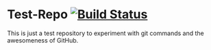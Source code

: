 Test-Repo [![Build Status](https://travis-ci.org/jenzz/Test-Repo.svg?branch=master)](https://travis-ci.org/jenzz/Test-Repo)
=========

This is just a test repository to experiment with git commands and the awesomeness of GitHub.
